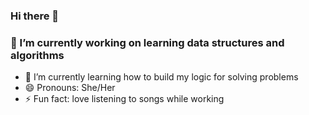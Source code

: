 ### Hi there 👋
### 🔭 I’m currently working on learning data structures and algorithms
- 🌱 I’m currently learning how to build my logic for solving problems
- 😄 Pronouns: She/Her
- ⚡ Fun fact: love listening to songs while working

